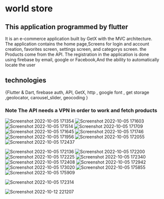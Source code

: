 # world store
## This application programmed by flutter

It is an e-commerce application built by GetX with the MVC
architecture. The application contains the home page,Screens for login and account creation,
favorites screen, settings screen, and categorys screen. the Products come
from the API. The registration in the application is done using
firebase by email, google or Facebook,And the ability to automatically locate the user 


## technologies 
{Flutter & Dart, firebase auth, API, GetX, http ,
google font , get storage ,geolocator, carousel_slider, geocoding }

### Note The API needs a VPN in order to work and fetch products



![Screenshot 2022-10-05 171354](https://user-images.githubusercontent.com/94804979/194102565-c60f09af-6015-4d1f-b5b6-66266ef6a3ce.png)
![Screenshot 2022-10-05 171603](https://user-images.githubusercontent.com/94804979/194102616-3ca23e46-02b1-487f-a1e6-c3b3e46f3518.png)
![Screenshot 2022-10-05 171514](https://user-images.githubusercontent.com/94804979/194102623-7cb4899d-a2ee-45aa-b1b6-939e22dc5bac.png)
![Screenshot 2022-10-05 171709](https://user-images.githubusercontent.com/94804979/194102659-e30dc720-11ba-4439-afb8-5415d9a2d150.png)
![Screenshot 2022-10-05 171645](https://user-images.githubusercontent.com/94804979/194102669-e73840de-bdb8-4e15-9406-8bbd9fec2e68.png)
![Screenshot 2022-10-05 171746](https://user-images.githubusercontent.com/94804979/194102692-8663489b-8c90-4a83-85af-004bcedb5a4b.png)
![Screenshot 2022-10-05 171956](https://user-images.githubusercontent.com/94804979/194102730-aa5ad27f-60eb-4f21-924d-a682cfa2e16d.png)
![Screenshot 2022-10-05 172055](https://user-images.githubusercontent.com/94804979/194102773-61cd60a1-f48d-461c-8f16-98224da0f99b.png)
![Screenshot 2022-10-05 172437](https://user-images.githubusercontent.com/94804979/194103114-bd1385b0-634c-4d3b-bce6-527c6cff402d.png)

![Screenshot 2022-10-05 172136](https://user-images.githubusercontent.com/94804979/194102805-260ba363-c3d1-4f95-84be-a75d3f244f8a.png)
![Screenshot 2022-10-05 172200](https://user-images.githubusercontent.com/94804979/194102852-9f095c5c-da3f-4eab-a26a-3e794113220f.png)
![Screenshot 2022-10-05 172225](https://user-images.githubusercontent.com/94804979/194102887-a39399d4-ebe4-4c1f-8d70-22dd35ff8efc.png)
![Screenshot 2022-10-05 172340](https://user-images.githubusercontent.com/94804979/194102913-cdb445a5-7abc-45b4-b738-ba583255c77c.png)
![Screenshot 2022-10-05 172408](https://user-images.githubusercontent.com/94804979/194102934-84dc0ea8-25e5-4701-9e5a-8362fbb68e19.png)
![Screenshot 2022-10-05 172942](https://user-images.githubusercontent.com/94804979/194102957-646f1fcb-ba90-444d-9eda-12456f7a626d.png)
![Screenshot 2022-10-05 173020](https://user-images.githubusercontent.com/94804979/194102979-e51b4eb7-1a1e-40ac-a4a7-b158dfe15ca5.png)
![Screenshot 2022-10-05 175855](https://user-images.githubusercontent.com/94804979/194107206-dc3d02ab-6d8c-43af-a313-ad150e7d67d8.png)
![Screenshot 2022-10-05 175909](https://user-images.githubusercontent.com/94804979/194107260-80255989-1df9-4c22-a184-bb79c1051e95.png)

![Screenshot 2022-10-05 172314](https://user-images.githubusercontent.com/94804979/194103162-893275e8-33ec-4019-afbb-30614800b54e.png)


![Screenshot 2022-10-12 221207](https://user-images.githubusercontent.com/94804979/195438468-2fb90f83-8f82-445f-a1ec-4ce73dfbb692.png)
